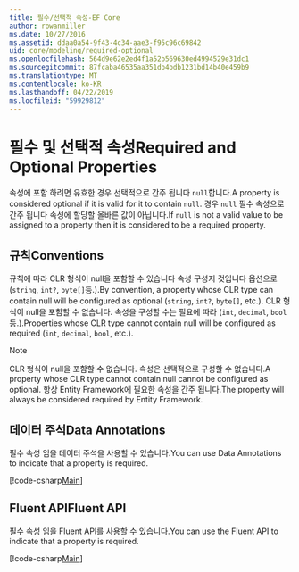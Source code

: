 ```yaml
---
title: 필수/선택적 속성-EF Core
author: rowanmiller
ms.date: 10/27/2016
ms.assetid: ddaa0a54-9f43-4c34-aae3-f95c96c69842
uid: core/modeling/required-optional
ms.openlocfilehash: 564d9e62e2ed4f1a52b569630ed4994529e31dc1
ms.sourcegitcommit: 87fcaba46535aa351db4bdb1231bd14b40e459b9
ms.translationtype: MT
ms.contentlocale: ko-KR
ms.lasthandoff: 04/22/2019
ms.locfileid: "59929812"
---
```

# <a name="required-and-optional-properties"></a><span data-ttu-id="85807-102">필수 및 선택적 속성</span><span class="sxs-lookup"><span data-stu-id="85807-102">Required and Optional Properties</span></span>

<span data-ttu-id="85807-103">속성에 포함 하려면 유효한 경우 선택적으로 간주 됩니다 `null`합니다.</span><span class="sxs-lookup"><span data-stu-id="85807-103">A property is considered optional if it is valid for it to contain `null`.</span></span> <span data-ttu-id="85807-104">경우 `null` 필수 속성으로 간주 됩니다 속성에 할당할 올바른 값이 아닙니다.</span><span class="sxs-lookup"><span data-stu-id="85807-104">If `null` is not a valid value to be assigned to a property then it is considered to be a required property.</span></span>

## <a name="conventions"></a><span data-ttu-id="85807-105">규칙</span><span class="sxs-lookup"><span data-stu-id="85807-105">Conventions</span></span>

<span data-ttu-id="85807-106">규칙에 따라 CLR 형식이 null을 포함할 수 있습니다 속성 구성지 것입니다 옵션으로 (`string`, `int?`, `byte[]`등.).</span><span class="sxs-lookup"><span data-stu-id="85807-106">By convention, a property whose CLR type can contain null will be configured as optional (`string`, `int?`, `byte[]`, etc.).</span></span> <span data-ttu-id="85807-107">CLR 형식이 null을 포함할 수 없습니다. 속성을 구성할 수는 필요에 따라 (`int`, `decimal`, `bool`등.).</span><span class="sxs-lookup"><span data-stu-id="85807-107">Properties whose CLR type cannot contain null will be configured as required (`int`, `decimal`, `bool`, etc.).</span></span>

> [!NOTE]  
> <span data-ttu-id="85807-108">CLR 형식이 null을 포함할 수 없습니다. 속성은 선택적으로 구성할 수 없습니다.</span><span class="sxs-lookup"><span data-stu-id="85807-108">A property whose CLR type cannot contain null cannot be configured as optional.</span></span> <span data-ttu-id="85807-109">항상 Entity Framework에 필요한 속성을 간주 됩니다.</span><span class="sxs-lookup"><span data-stu-id="85807-109">The property will always be considered required by Entity Framework.</span></span>

## <a name="data-annotations"></a><span data-ttu-id="85807-110">데이터 주석</span><span class="sxs-lookup"><span data-stu-id="85807-110">Data Annotations</span></span>

<span data-ttu-id="85807-111">필수 속성 임을 데이터 주석을 사용할 수 있습니다.</span><span class="sxs-lookup"><span data-stu-id="85807-111">You can use Data Annotations to indicate that a property is required.</span></span>

[!code-csharp[Main](../../../samples/core/Modeling/DataAnnotations/Samples/Required.cs?highlight=14)]

## <a name="fluent-api"></a><span data-ttu-id="85807-112">Fluent API</span><span class="sxs-lookup"><span data-stu-id="85807-112">Fluent API</span></span>

<span data-ttu-id="85807-113">필수 속성 임을 Fluent API를 사용할 수 있습니다.</span><span class="sxs-lookup"><span data-stu-id="85807-113">You can use the Fluent API to indicate that a property is required.</span></span>

[!code-csharp[Main](../../../samples/core/Modeling/FluentAPI/Samples/Required.cs?highlight=11-13)]


